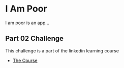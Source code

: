 # I Am Poor

I am poor is an app...

## Part 02 Challenge

This challenge is a part of the linkedin learning course

- [The Course](https://www.linkedin.com/learning/flutter-part-02-building-apps/app-challenges?u=74412284)


